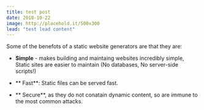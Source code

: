 ```yaml
---
title: test post
date: 2018-10-22
image: http://placehold.it/500x300
lead: "test lead content"
---
```


Some of the benefots of a static website generators are that they are:

- **Simple** - makes building and maintaing websites incredibly simple, Static sites are easier to maintain (No databases, No server-side scripts!)

- ** Fast**: Static files can be served fast.
- ** Secure**, as they do not conatain dynamic content, so are immune to the most common attacks.